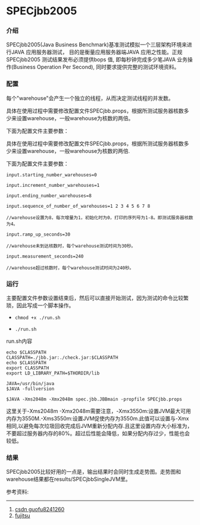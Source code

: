 # SPECjbb2005

### 介绍
SPECjbb2005(Java Business Benchmark)基准测试模拟一个三层架构环境来进行JAVA 应用服务器测试， 目的是衡量应用服务器端JAVA 应用之性能。正规SPECjbb2005 测试结果发布必须提供bops 值, 即每秒钟完成多少笔JAVA 业务操作(Business Operation Per Second), 同时要求提供完整的测试环境资料。

### 配置
每个"warehouse"会产生一个独立的线程，从而决定测试线程的并发数。

具体在使用过程中需要修改配置文件SPECjbb.props，根据所测试服务器核数多少来设置warehouse，一般warehouse为核数的两倍。

下面为配置文件主要参数：

具体在使用过程中需要修改配置文件SPECjbb.props，根据所测试服务器核数多少来设置warehouse，一般warehouse为核数的两倍.

下面为配置文件主要参数：



    input.starting_number_warehouses=0

    input.increment_number_warehouses=1

    input.ending_number_warehouses=8

    input.sequence_of_number_of_warehouses=1 2 3 4 5 6 7 8

    //warehouse设置为8，每次增量为1，初始化时为0，打印的序列号为1-8。即测试服务器核数为4。

    input.ramp_up_seconds=30

    //warehouse未到达核数时，每个warehouse测试时间为30秒。

    input.measurement_seconds=240

    //warehouse超过核数时，每个warehouse测试时间为240秒。
### 运行
主要配置文件参数设置结束后，然后可以直接开始测试，因为测试的命令比较繁琐，因此写成一个脚本操作。

- `chmod +x ./run.sh`

- `./run.sh`

run.sh内容

```shell
echo $CLASSPATH
CLASSPATH=./jbb.jar:./check.jar:$CLASSPATH
echo $CLASSPATH
export CLASSPATH
export LD_LIBRARY_PATH=$THORDIR/lib

JAVA=/usr/bin/java
$JAVA -fullversion

$JAVA -Xms2048m -Xmx2048m spec.jbb.JBBmain -propfile SPECjbb.props
```

这里关于-Xms2048m -Xmx2048m需要注意，-Xmx3550m:设置JVM最大可用内存为3550M.-Xms3550m:设置JVM促使内存为3550m.此值可以设置与-Xmx相同,以避免每次垃圾回收完成后JVM重新分配内存.且这里设置内存大小标准为，不要超过服务器内存的80%。超过后性能会降低，如果分配内存过少，性能也会较低。

### 结果
 SPECjbb2005比较好用的一点是，输出结果时会同时生成走势图。走势图和warehouse结果都在results/SPECjbbSingleJVM里。


参考资料:

---
1. [csdn guofu8241260](http://blog.csdn.net/guofu8241260/article/details/9232747)
2. [fujitsu](https://www.google.com.hk/url?sa=t&rct=j&q=&esrc=s&source=web&cd=9&ved=0ahUKEwjO7pi51fLQAhUHTo8KHYKhBHcQFghIMAg&url=%68%74%74%70%73%3a%2f%2f%73%70%2e%74%73%2e%66%75%6a%69%74%73%75%2e%63%6f%6d%2f%64%6d%73%70%2f%50%75%62%6c%69%63%61%74%69%6f%6e%73%2f%70%75%62%6c%69%63%2f%42%65%6e%63%68%6d%61%72%6b%5f%4f%76%65%72%76%69%65%77%5f%53%50%45%43%6a%62%62%32%30%30%35%2e%70%64%66&usg=AFQjCNE_B3ExqyB7Dfh74e065_QDvQCe9w&cad=rja)
